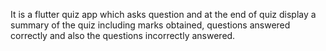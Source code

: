 It is a flutter quiz app which asks question and
at the end of quiz display a summary of the quiz
including marks obtained, questions answered
correctly and also the questions incorrectly
answered.
